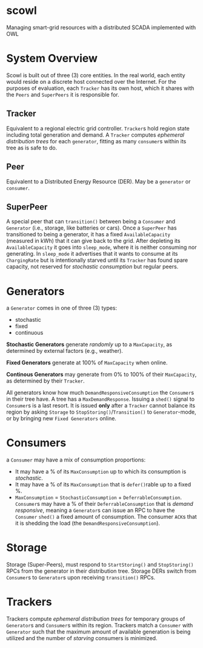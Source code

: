 # scowl
Managing smart-grid resources with a distributed SCADA implemented with OWL

# System Overview

Scowl is built out of three (3) core entities. In the real world, each entity would reside on a discrete host connected over the Internet. For the purposes of evaluation, each `Tracker` has its own host, which it shares with the `Peers` and `SuperPeers` it is responsible for.

## Tracker
Equivalent to a regional electric grid controller. `Tracker`s hold region state including total generation and demand. A `Tracker` computes *ephemeral distribution trees* for each `generator`, fitting as many `consumer`s within its tree as is safe to do.

## Peer
Equivalent to a Distributed Energy Resource (DER). May be a `generator` or `consumer`.

## SuperPeer
A special peer that can `transition()` between being a `Consumer` and `Generator` (i.e., storage, like batteries or cars). Once a `SuperPeer` has transitioned to being a generator, it has a fixed `AvailableCapacity` (measured in kWh) that it can give back to the grid. After depleting its `AvailableCapacity` it goes into `sleep_mode`, where it is neither consuming nor generating. In `sleep_mode` it advertises that it wants to consume at its `ChargingRate` but is intentionally starved until its `Tracker` has found spare capacity, not reserved for *stochastic consumption* but regular peers.

# Generators
a `Generator` comes in one of three (3) types:
- stochastic
- fixed
- continuous

**Stochastic Generators** generate *randomly* up to a `MaxCapacity`, as determined by external factors (e.g., weather).

**Fixed Generators** generate at 100% of `MaxCapacity` when online.

**Continous Generators** may generate from 0% to 100% of their `MaxCapacity`, as determined by their `Tracker`.

All generators know how much `DemandResponsiveConsumption` the `Consumer`s in their tree have. A tree has a `MaxDemandResponse`. Issuing a `shed()` signal to `Consumer`s is a last resort. It is issued **only** after a `Tracker` cannot balance its region by asking `Storage` to `StopStoring()`/`Transition()` to `Generator`-mode, or by bringing new `Fixed Generators` online.

# Consumers
a `Consumer` may have a mix of consumption proportions:
- It may have a % of its `MaxConsumption` up to which its consumption is *stochastic*.
- It may have a % of its `MaxConsumption` that is `defer()`rable up to a fixed %.
- `MaxConsumption` = `StochasticConsumption` + `DeferrableConsumption`. `Consumer`s may have a % of their `DeferrableConsumption` that is *demand responsive*, meaning a `Generator`s can issue an RPC to have the `Consumer` `shed()` a fixed amount of consumption. The consumer `ACK`s that it is shedding the load (the `DemandResponsiveConsumption`).

# Storage 
Storage (Super-Peers), must respond to `StartStoring()` and `StopStoring()` RPCs from the generator in their distribution tree. Storage DERs switch from `Consumer`s to `Generator`s upon receiving `transition()` RPCs.

# Trackers
Trackers compute *ephemeral distribution trees* for temporary groups of `Generator`s and `Consumer`s within its region. Trackers match a `Consumer` with `Generator` such that the maximum amount of available generation is being utilized and the number of *starving* consumers is minimized.
